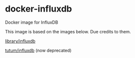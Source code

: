 # docker-influxdb
Docker image for InfluxDB

This image is based on the images below. Due credits to them.

[library/influxdb](https://github.com/influxdata/influxdata-docker "library/influxdb")

[tutum/influxdb](https://github.com/tutumcloud/influxdb "tutum/influxdb") (now deprecated)

